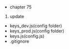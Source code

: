 - chapter 75
1. update
- keys_dev.js(config folder)
- keys_prod.js(config folder)
- keys.js(config.js)
- .gitignore
